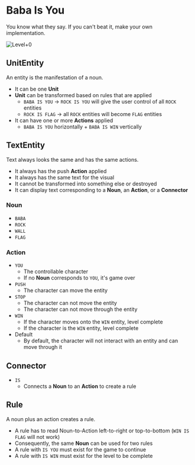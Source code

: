 # Baba Is You

You know what they say. If you can't beat it, make your own implementation.

![Level+0](https://user-images.githubusercontent.com/11951801/139968808-b0446696-92b4-4113-96bc-706e4310d934.png)

## UnitEntity

An entity is the manifestation of a noun.

- It can be one **Unit**
- **Unit** can be transformed based on rules that are applied
  - `BABA IS YOU` -> `ROCK IS YOU` will give the user control of all `ROCK` entities
  - `ROCK IS FLAG` -> all `ROCK` entities will become `FLAG` entities
- It can have one or more **Actions** applied
  - `BABA IS YOU` horizontally + `BABA IS WIN` vertically

## TextEntity

Text always looks the same and has the same actions.

- It always has the push **Action** applied
- It always has the same text for the visual
- It cannot be transformed into something else or destroyed
- It can display text corresponding to a **Noun**, an **Action**, or a **Connector**

### Noun

- `BABA`
- `ROCK`
- `WALL`
- `FLAG`

### Action

- `YOU`
  - The controllable character
  - If no **Noun** corresponds to `YOU`, it's game over
- `PUSH`
  - The character can move the entity
- `STOP`
  - The character can not move the entity
  - The character can not move through the entity
- `WIN`
  - If the character moves onto the `WIN` entity, level complete
  - If the character is the `WIN` entity, level complete
- Default
  - By default, the character will not interact with an entity and can move through it

## Connector

- `IS`
  - Connects a **Noun** to an **Action** to create a rule

## Rule

A noun plus an action creates a rule.

- A rule has to read Noun-to-Action left-to-right or top-to-bottom (`WIN IS FLAG` will not work)
- Consequently, the same **Noun** can be used for two rules
- A rule with `IS YOU` must exist for the game to continue
- A rule with `IS WIN` must exist for the level to be complete
